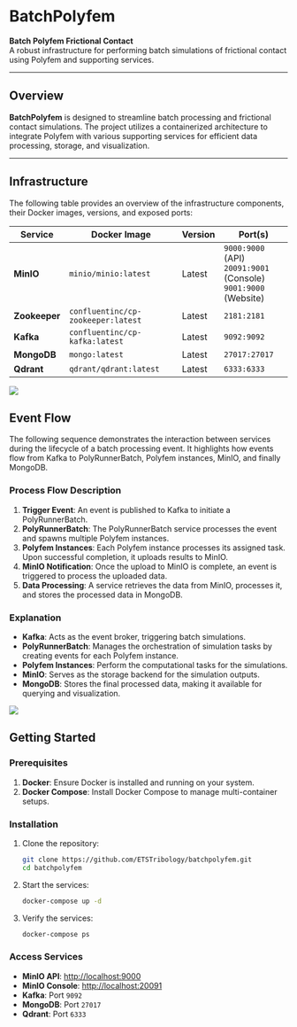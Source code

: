# BatchPolyfem

**Batch Polyfem Frictional Contact**  
A robust infrastructure for performing batch simulations of frictional contact using Polyfem and supporting services.

---

## Overview

**BatchPolyfem** is designed to streamline batch processing and frictional contact simulations. The project utilizes a containerized architecture to integrate Polyfem with various supporting services for efficient data processing, storage, and visualization.

---

## Infrastructure

The following table provides an overview of the infrastructure components, their Docker images, versions, and exposed ports:

| **Service**  | **Docker Image**                       | **Version** | **Port(s)**                                |
|--------------|----------------------------------------|-------------|--------------------------------------------|
| **MinIO**    | `minio/minio:latest`                   | Latest      | `9000:9000` (API) <br> `20091:9001` (Console) <br> `9001:9000` (Website) |
| **Zookeeper**| `confluentinc/cp-zookeeper:latest`     | Latest      | `2181:2181`                                 |
| **Kafka**    | `confluentinc/cp-kafka:latest`         | Latest      | `9092:9092`                                 |
| **MongoDB**  | `mongo:latest`                         | Latest      | `27017:27017`                               |
| **Qdrant**   | `qdrant/qdrant:latest`                 | Latest      | `6333:6333`                                 |


[![](https://mermaid.ink/img/pako:eNqNUbtuwzAM_BWBc_IDHjoEWoIiKIoUGVplYCzaFlJThiwFSJP8e2nLdsZ24vF4Oj50g9JbggLqgF2jPrRhw0r16ZSJLVcB-xhSGVOgoaTUzvH27cvAGA0cM_uK1RmFHePC7jzXXm8GdUZL5d0G5CiFDCae2OYJRnO1Xr_cDezxQmrjGMNVaYzifp-NR2mGszj6QOpApUT3Q3Z5MfXhadRJrp1s504p0tN63OsfuucIfyhza1hBS6FFZ-Xet-GZgdhQSwYKgRbD2YDhh-gwRb-_cgmFnJ5WEHyqGygq_O4lS53FSNqh_FG7sB3yp_dz_vgFly6djQ?type=png)](https://mermaid.live/edit#pako:eNqNUbtuwzAM_BWBc_IDHjoEWoIiKIoUGVplYCzaFlJThiwFSJP8e2nLdsZ24vF4Oj50g9JbggLqgF2jPrRhw0r16ZSJLVcB-xhSGVOgoaTUzvH27cvAGA0cM_uK1RmFHePC7jzXXm8GdUZL5d0G5CiFDCae2OYJRnO1Xr_cDezxQmrjGMNVaYzifp-NR2mGszj6QOpApUT3Q3Z5MfXhadRJrp1s504p0tN63OsfuucIfyhza1hBS6FFZ-Xet-GZgdhQSwYKgRbD2YDhh-gwRb-_cgmFnJ5WEHyqGygq_O4lS53FSNqh_FG7sB3yp_dz_vgFly6djQ)


## Event Flow

The following sequence demonstrates the interaction between services during the lifecycle of a batch processing event. It highlights how events flow from Kafka to PolyRunnerBatch, Polyfem instances, MinIO, and finally MongoDB.

### Process Flow Description

1. **Trigger Event**: An event is published to Kafka to initiate a PolyRunnerBatch.
2. **PolyRunnerBatch**: The PolyRunnerBatch service processes the event and spawns multiple Polyfem instances.
3. **Polyfem Instances**: Each Polyfem instance processes its assigned task. Upon successful completion, it uploads results to MinIO.
4. **MinIO Notification**: Once the upload to MinIO is complete, an event is triggered to process the uploaded data.
5. **Data Processing**: A service retrieves the data from MinIO, processes it, and stores the processed data in MongoDB.


### Explanation

- **Kafka**: Acts as the event broker, triggering batch simulations.
- **PolyRunnerBatch**: Manages the orchestration of simulation tasks by creating events for each Polyfem instance.
- **Polyfem Instances**: Perform the computational tasks for the simulations.
- **MinIO**: Serves as the storage backend for the simulation outputs.
- **MongoDB**: Stores the final processed data, making it available for querying and visualization.

[![](https://mermaid.ink/img/pako:eNqVkbFuwjAQhl_FugkkGMqYgYGmQ1VBEaFL5eWUXJyIxBdd7EoIePc6TlvUqqqKF_s_fZ8t350g54IgASPYVWqfaqvCesLygJNJ3KZTNZ8vz3upjSFRD29k3VltuTnuvLUkK3R5NWo_itG7F0JH_ej1o1hSe3ezsbjZ2Gh7dYY3I_zSNYyFynyeUx_gdW0fn79xi39ym7-4kYzh1_4JD3iKDj_uvBYinzkWUjvqfTN8ac3WcLqCGbQkLdZFmNlpMDW4ilrSkIRjgXLQoO0lcOgdZ0ebQ-LE0wyEvakgKbHpQ_JdEVqW1hgG335VO7SvzJ_58g4eibin?type=png)](https://mermaid.live/edit#pako:eNqVkbFuwjAQhl_FugkkGMqYgYGmQ1VBEaFL5eWUXJyIxBdd7EoIePc6TlvUqqqKF_s_fZ8t350g54IgASPYVWqfaqvCesLygJNJ3KZTNZ8vz3upjSFRD29k3VltuTnuvLUkK3R5NWo_itG7F0JH_ej1o1hSe3ezsbjZ2Gh7dYY3I_zSNYyFynyeUx_gdW0fn79xi39ym7-4kYzh1_4JD3iKDj_uvBYinzkWUjvqfTN8ac3WcLqCGbQkLdZFmNlpMDW4ilrSkIRjgXLQoO0lcOgdZ0ebQ-LE0wyEvakgKbHpQ_JdEVqW1hgG335VO7SvzJ_58g4eibin)

## Getting Started

### Prerequisites

1. **Docker**: Ensure Docker is installed and running on your system.
2. **Docker Compose**: Install Docker Compose to manage multi-container setups.

### Installation

1. Clone the repository:
   ```bash
   git clone https://github.com/ETSTribology/batchpolyfem.git
   cd batchpolyfem
   ```

2. Start the services:
   ```bash
   docker-compose up -d
   ```

3. Verify the services:
   ```bash
   docker-compose ps
   ```

### Access Services

- **MinIO API**: [http://localhost:9000](http://localhost:9000)
- **MinIO Console**: [http://localhost:20091](http://localhost:20091)
- **Kafka**: Port `9092`
- **MongoDB**: Port `27017`
- **Qdrant**: Port `6333`
